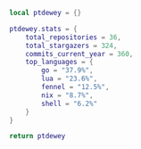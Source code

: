 <!--CONTENT_START-->
```lua
local ptdewey = {}

ptdewey.stats = {
    total_repositories = 36,
    total_stargazers = 324,
    commits_current_year = 360,
    top_languages = {
        go = "37.9%",
        lua = "23.6%",
        fennel = "12.5%",
        nix = "8.7%",
        shell = "6.2%"
    }
}

return ptdewey
```
<!--CONTENT_END-->
